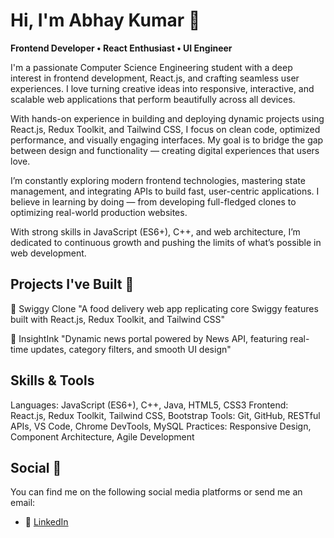 

# Hi, I'm Abhay Kumar 👋


<strong>Frontend Developer • React Enthusiast • UI Engineer</strong>

I'm a passionate Computer Science Engineering student with a deep interest in frontend development, React.js, and crafting seamless user experiences. I love turning creative ideas into responsive, interactive, and scalable web applications that perform beautifully across all devices.

With hands-on experience in building and deploying dynamic projects using React.js, Redux Toolkit, and Tailwind CSS, I focus on clean code, optimized performance, and visually engaging interfaces. My goal is to bridge the gap between design and functionality — creating digital experiences that users love.

I’m constantly exploring modern frontend technologies, mastering state management, and integrating APIs to build fast, user-centric applications. I believe in learning by doing — from developing full-fledged clones to optimizing real-world production websites.

With strong skills in JavaScript (ES6+), C++, and web architecture, I’m dedicated to continuous growth and pushing the limits of what’s possible in web development.

##  Projects I've Built 🚀

 🍔 Swiggy Clone
"A food delivery web app replicating core Swiggy features built with React.js, Redux Toolkit, and Tailwind CSS"

📰 InsightInk
"Dynamic news portal powered by News API, featuring real-time updates, category filters, and smooth UI design"

## Skills & Tools

Languages: JavaScript (ES6+), C++, Java, HTML5, CSS3
Frontend: React.js, Redux Toolkit, Tailwind CSS, Bootstrap
Tools: Git, GitHub, RESTful APIs, VS Code, Chrome DevTools, MySQL
Practices: Responsive Design, Component Architecture, Agile Development

## Social 📱
You can find me on the following social media platforms or send me an email:
* 👔 [LinkedIn](https://www.linkedin.com/in/abhay-kumar-0452b42b0/)
  
